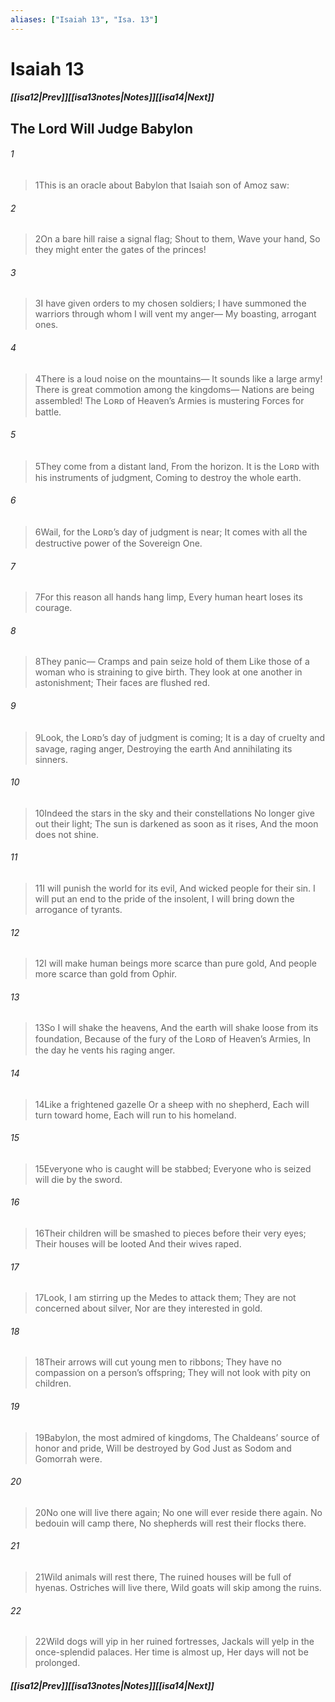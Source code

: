 ```yaml
---
aliases: ["Isaiah 13", "Isa. 13"]
---
```

# Isaiah 13
##### <span class=arrow-left></span>[[isa12|Prev]]<span class=navigation-separator></span>[[isa13notes|Notes]]<span class=navigation-separator></span>[[isa14|Next]]<span class=arrow-right></span>
## The Lord Will Judge Babylon
###### 1
><span class=verse-first-poetry>1</span>This is an oracle about Babylon that Isaiah son of Amoz saw:
###### 2
><span class=verse-body-poetry>2</span>On a bare hill raise a signal flag;
>Shout to them,
>Wave your hand,
>So they might enter the gates of the princes!
###### 3
><span class=verse-body-poetry>3</span>I have given orders to my chosen soldiers;
>I have summoned the warriors through whom I will vent my anger—
>My boasting, arrogant ones.
###### 4
><span class=verse-body-poetry>4</span>There is a loud noise on the mountains—
>It sounds like a large army!
>There is great commotion among the kingdoms—
>Nations are being assembled!
>The Lᴏʀᴅ of Heaven’s Armies is mustering
>Forces for battle.
###### 5
><span class=verse-body-poetry>5</span>They come from a distant land,
>From the horizon.
>It is the Lᴏʀᴅ with his instruments of judgment,
>Coming to destroy the whole earth.
###### 6
><span class=verse-body-poetry>6</span>Wail, for the Lᴏʀᴅ’s day of judgment is near;
>It comes with all the destructive power of the Sovereign One.
###### 7
><span class=verse-body-poetry>7</span>For this reason all hands hang limp,
>Every human heart loses its courage.
###### 8
><span class=verse-body-poetry>8</span>They panic—
>Cramps and pain seize hold of them
>Like those of a woman who is straining to give birth.
>They look at one another in astonishment;
>Their faces are flushed red.
###### 9
><span class=verse-body-poetry>9</span>Look, the Lᴏʀᴅ’s day of judgment is coming;
>It is a day of cruelty and savage, raging anger,
>Destroying the earth
>And annihilating its sinners.
###### 10
><span class=verse-body-poetry>10</span>Indeed the stars in the sky and their constellations
>No longer give out their light;
>The sun is darkened as soon as it rises,
>And the moon does not shine.
###### 11
><span class=verse-body-poetry>11</span>I will punish the world for its evil,
>And wicked people for their sin.
>I will put an end to the pride of the insolent,
>I will bring down the arrogance of tyrants.
###### 12
><span class=verse-body-poetry>12</span>I will make human beings more scarce than pure gold,
>And people more scarce than gold from Ophir.
###### 13
><span class=verse-body-poetry>13</span>So I will shake the heavens,
>And the earth will shake loose from its foundation,
>Because of the fury of the Lᴏʀᴅ of Heaven’s Armies,
>In the day he vents his raging anger.
###### 14
><span class=verse-body-poetry>14</span>Like a frightened gazelle
>Or a sheep with no shepherd,
>Each will turn toward home,
>Each will run to his homeland.
###### 15
><span class=verse-body-poetry>15</span>Everyone who is caught will be stabbed;
>Everyone who is seized will die by the sword.
###### 16
><span class=verse-body-poetry>16</span>Their children will be smashed to pieces before their very eyes;
>Their houses will be looted
>And their wives raped.
<div class=paragraph-break></div>

###### 17
><span class=verse-first-poetry>17</span>Look, I am stirring up the Medes to attack them;
>They are not concerned about silver,
>Nor are they interested in gold.
###### 18
><span class=verse-body-poetry>18</span>Their arrows will cut young men to ribbons;
>They have no compassion on a person’s offspring;
>They will not look with pity on children.
###### 19
><span class=verse-body-poetry>19</span>Babylon, the most admired of kingdoms,
>The Chaldeans’ source of honor and pride,
>Will be destroyed by God
>Just as Sodom and Gomorrah were.
###### 20
><span class=verse-body-poetry>20</span>No one will live there again;
>No one will ever reside there again.
>No bedouin will camp there,
>No shepherds will rest their flocks there.
###### 21
><span class=verse-body-poetry>21</span>Wild animals will rest there,
>The ruined houses will be full of hyenas.
>Ostriches will live there,
>Wild goats will skip among the ruins.
###### 22
><span class=verse-body-poetry>22</span>Wild dogs will yip in her ruined fortresses,
>Jackals will yelp in the once-splendid palaces.
>Her time is almost up,
>Her days will not be prolonged.
##### <span class=arrow-left></span>[[isa12|Prev]]<span class=navigation-separator></span>[[isa13notes|Notes]]<span class=navigation-separator></span>[[isa14|Next]]<span class=arrow-right></span>